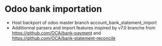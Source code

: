 Odoo bank importation
=====================

* Host backport of odoo master branch account_bank_statement_import
* Additionnal parsers and import features inspired by v7.0 branche from https://github.com/OCA/bank-payment and https://github.com/OCA/bank-statement-reconcile

